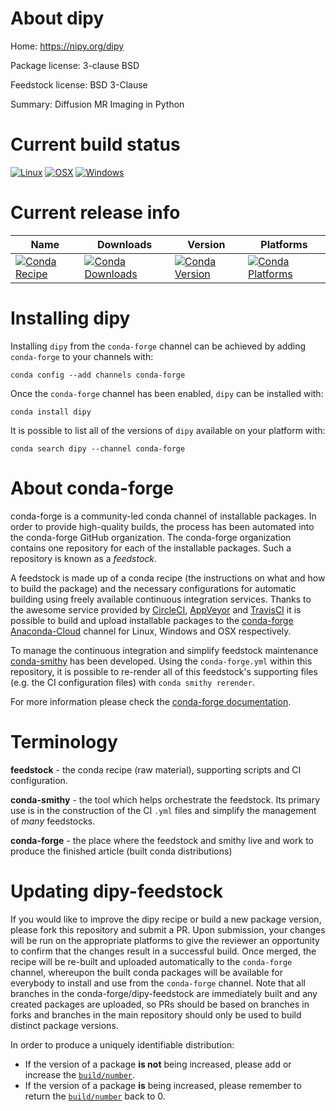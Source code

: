 About dipy
==========

Home: https://nipy.org/dipy

Package license: 3-clause BSD

Feedstock license: BSD 3-Clause

Summary: Diffusion MR Imaging in Python



Current build status
====================

[![Linux](https://img.shields.io/circleci/project/github/conda-forge/dipy-feedstock/master.svg?label=Linux)](https://circleci.com/gh/conda-forge/dipy-feedstock)
[![OSX](https://img.shields.io/travis/conda-forge/dipy-feedstock/master.svg?label=macOS)](https://travis-ci.org/conda-forge/dipy-feedstock)
[![Windows](https://img.shields.io/appveyor/ci/conda-forge/dipy-feedstock/master.svg?label=Windows)](https://ci.appveyor.com/project/conda-forge/dipy-feedstock/branch/master)

Current release info
====================

| Name | Downloads | Version | Platforms |
| --- | --- | --- | --- |
| [![Conda Recipe](https://img.shields.io/badge/recipe-dipy-green.svg)](https://anaconda.org/conda-forge/dipy) | [![Conda Downloads](https://img.shields.io/conda/dn/conda-forge/dipy.svg)](https://anaconda.org/conda-forge/dipy) | [![Conda Version](https://img.shields.io/conda/vn/conda-forge/dipy.svg)](https://anaconda.org/conda-forge/dipy) | [![Conda Platforms](https://img.shields.io/conda/pn/conda-forge/dipy.svg)](https://anaconda.org/conda-forge/dipy) |

Installing dipy
===============

Installing `dipy` from the `conda-forge` channel can be achieved by adding `conda-forge` to your channels with:

```
conda config --add channels conda-forge
```

Once the `conda-forge` channel has been enabled, `dipy` can be installed with:

```
conda install dipy
```

It is possible to list all of the versions of `dipy` available on your platform with:

```
conda search dipy --channel conda-forge
```


About conda-forge
=================

conda-forge is a community-led conda channel of installable packages.
In order to provide high-quality builds, the process has been automated into the
conda-forge GitHub organization. The conda-forge organization contains one repository
for each of the installable packages. Such a repository is known as a *feedstock*.

A feedstock is made up of a conda recipe (the instructions on what and how to build
the package) and the necessary configurations for automatic building using freely
available continuous integration services. Thanks to the awesome service provided by
[CircleCI](https://circleci.com/), [AppVeyor](http://www.appveyor.com/)
and [TravisCI](https://travis-ci.org/) it is possible to build and upload installable
packages to the [conda-forge](https://anaconda.org/conda-forge)
[Anaconda-Cloud](http://docs.anaconda.org/) channel for Linux, Windows and OSX respectively.

To manage the continuous integration and simplify feedstock maintenance
[conda-smithy](http://github.com/conda-forge/conda-smithy) has been developed.
Using the ``conda-forge.yml`` within this repository, it is possible to re-render all of
this feedstock's supporting files (e.g. the CI configuration files) with ``conda smithy rerender``.

For more information please check the [conda-forge documentation](https://conda-forge.org/docs/).

Terminology
===========

**feedstock** - the conda recipe (raw material), supporting scripts and CI configuration.

**conda-smithy** - the tool which helps orchestrate the feedstock.
                   Its primary use is in the construction of the CI ``.yml`` files
                   and simplify the management of *many* feedstocks.

**conda-forge** - the place where the feedstock and smithy live and work to
                  produce the finished article (built conda distributions)


Updating dipy-feedstock
=======================

If you would like to improve the dipy recipe or build a new
package version, please fork this repository and submit a PR. Upon submission,
your changes will be run on the appropriate platforms to give the reviewer an
opportunity to confirm that the changes result in a successful build. Once
merged, the recipe will be re-built and uploaded automatically to the
`conda-forge` channel, whereupon the built conda packages will be available for
everybody to install and use from the `conda-forge` channel.
Note that all branches in the conda-forge/dipy-feedstock are
immediately built and any created packages are uploaded, so PRs should be based
on branches in forks and branches in the main repository should only be used to
build distinct package versions.

In order to produce a uniquely identifiable distribution:
 * If the version of a package **is not** being increased, please add or increase
   the [``build/number``](http://conda.pydata.org/docs/building/meta-yaml.html#build-number-and-string).
 * If the version of a package **is** being increased, please remember to return
   the [``build/number``](http://conda.pydata.org/docs/building/meta-yaml.html#build-number-and-string)
   back to 0.